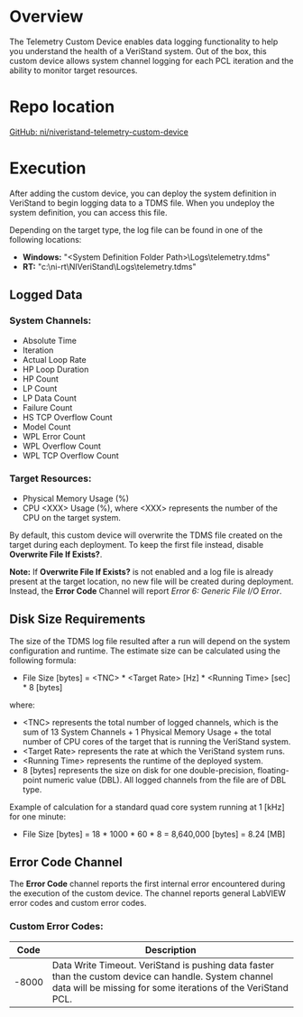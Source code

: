 # Overview

The Telemetry Custom Device enables data logging functionality to help you understand the health of a VeriStand system. Out of the box, this custom device allows system channel logging for each PCL iteration and the ability to monitor target resources.

# Repo location

[GitHub: ni/niveristand-telemetry-custom-device](https://github.com/ni/niveristand-telemetry-custom-device)

# Execution

After adding the custom device, you can deploy the system definition in VeriStand to begin logging data to a TDMS file. When you undeploy the system definition, you can access this file.

Depending on the target type, the log file can be found in one of the following locations:
- **Windows:** "&lt;System Definition Folder Path&gt;\Logs\telemetry.tdms"
- **RT:** "c:\ni-rt\NIVeriStand\Logs\telemetry.tdms"

## Logged Data
### System Channels:
- Absolute Time
- Iteration
- Actual Loop Rate
- HP Loop Duration
- HP Count
- LP Count
- LP Data Count
- Failure Count
- HS TCP Overflow Count
- Model Count
- WPL Error Count
- WPL Overflow Count
- WPL TCP Overflow Count

### Target Resources:
- Physical Memory Usage (%)
- CPU &lt;XXX&gt; Usage (%), where &lt;XXX&gt; represents the number of the CPU on the target system.

By default, this custom device will overwrite the TDMS file created on the target during each deployment. To keep the first file instead, disable **Overwrite File If Exists?**.

**Note:** If **Overwrite File If Exists?** is not enabled and a log file is already present at the target location, no new file will be created during deployment. Instead, the **Error Code** Channel will report *Error 6: Generic File I/O Error*.

## Disk Size Requirements

The size of the TDMS log file resulted after a run will depend on the system configuration and runtime. The estimate size can be calculated using the following formula:

- File Size [bytes] = &lt;TNC&gt; * &lt;Target Rate&gt; [Hz] * &lt;Running Time&gt; [sec] * 8 [bytes]

where:
- &lt;TNC&gt; represents the total number of logged channels, which is the sum of 13 System Channels + 1 Physical Memory Usage + the total number of CPU cores of the target that is running the VeriStand system.
- &lt;Target Rate&gt; represents the rate at which the VeriStand system runs.
- &lt;Running Time&gt; represents the runtime of the deployed system.
- 8 [bytes] represents the size on disk for one double-precision, floating-point numeric value (DBL). All logged channels from the file are of DBL type.

Example of calculation for a standard quad core system running at 1 [kHz] for one minute:

- File Size [bytes] = 18 * 1000 * 60 * 8 = 8,640,000 [bytes] = 8.24 [MB]

## Error Code Channel
The **Error Code** channel reports the first internal error encountered during the execution of the custom device. The channel reports general LabVIEW error codes and custom error codes.

### Custom Error Codes:
| Code  | Description |
|-------|-------------|
| -8000 | Data Write Timeout. VeriStand is pushing data faster than the custom device can handle. System channel data will be missing for some iterations of the VeriStand PCL. |
